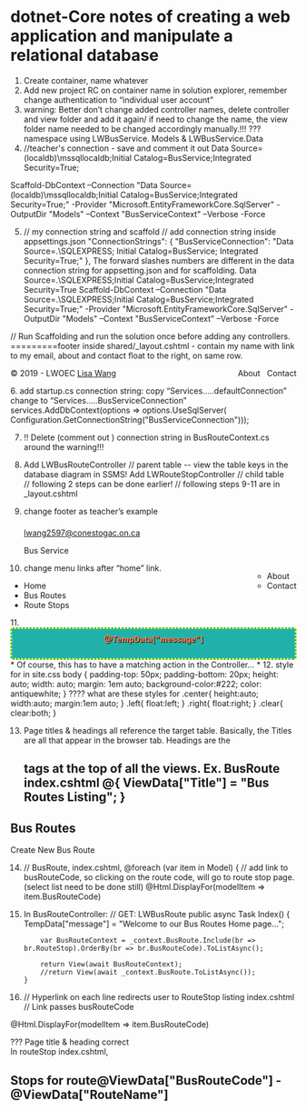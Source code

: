 # dotnet-Core notes of creating a web application and manipulate a relational database 

1.	Create container, name whatever
2.	Add new project RC on container name in solution explorer, remember change authentication  to “individual user account”
3.	warning: Better don’t change added controller names, delete controller and view folder and add it again/  if need to change the name, the view folder name needed to be changed accordingly manually.!!! 
???namespace  using LWBusService. Models & LWBusService.Data
4.	//teacher's connection  - save and comment it out
Data Source=(localdb)\mssqllocaldb;Initial Catalog=BusService;Integrated Security=True;

Scaffold-DbContext –Connection "Data Source=(localdb)\mssqllocaldb;Initial Catalog=BusService;Integrated Security=True;" -Provider "Microsoft.EntityFrameworkCore.SqlServer" -OutputDir "Models" –Context "BusServiceContext" –Verbose    -Force

5.	// my connection string and scaffold
// add connection string inside appsettings.json
  "ConnectionStrings": {
    "BusServiceConnection": "Data Source=.\\SQLEXPRESS; Initial Catalog=BusService; Integrated Security=True;"
  },
The forward slashes numbers are different in the data connection string for appsetting.json and for scaffolding.
Data Source=.\\SQLEXPRESS;Initial Catalog=BusService;Integrated Security=True
Scaffold-DbContext –Connection "Data Source=.\SQLEXPRESS;Initial Catalog=BusService;Integrated Security=True;" -Provider "Microsoft.EntityFrameworkCore.SqlServer" -OutputDir "Models" –Context "BusServiceContext" –Verbose    -Force

// Run Scaffolding and run the solution once before adding any controllers.
=========footer inside shared/_layout.cshtml         - contain my name with link to my email, about and contact float to the right, on same row. 
<footer>
            <p>
                <span style="float: right;">
                    <a asp-area="" asp-controller="Home" asp-action="About">About &nbsp;</a>
                    <a asp-area="" asp-controller="Home" asp-action="Contact">Contact</a>
                </span>
                &copy; 2019 - LWOEC <a href="mailto:lwang2597@conestogac.on.ca">Lisa Wang</a>
            </p>
</footer>
6.	add startup.cs connection string: copy “Services…..defaultConnection” change to “Services…..BusServiceConnection”
            services.AddDbContext<BusServiceContext>(options =>
                options.UseSqlServer(
                   Configuration.GetConnectionString("BusServiceConnection")));

7. !! Delete (comment out ) connection string in BusRouteContext.cs around the warning!!!


8. Add LWBusRouteController // parent table  -- view the table keys in the database diagram in SSMS!
  Add LWRouteStopController   // child table  
// following 2 steps can be done earlier!
// following steps 9-11 are in _layout.cshtml
9. change footer as teacher’s example
		<footer>
            <div class="row">
                <div style="padding-top:0.5em;" class="left col-sm-6">
                    <a href="mailto:lwang2597@conestogac.on.ca">lwang2597@conestogac.on.ca</a>
                    <p>Bus Service</p>
                </div><!--end col01-->
                <div class="col-sm-6">
                    <ul style="float: right;" class="nav navbar-nav">
                        <li><a asp-area="" asp-controller="Home" asp-action="About">About</a></li>
                        <li><a asp-area="" asp-controller="Home" asp-action="Contact">Contact</a></li>
                    </ul>
                </div><!--end col02-->
            </div><!--end row01-->
        </footer>
10. change menu links after “home” link. 
<ul class="nav navbar-nav">
                    <li><a asp-area="" asp-controller="Home" asp-action="Index">Home</a></li>
                    <li><a asp-area="" asp-controller="LWBusRoute" asp-action="Index">Bus Routes</a></li>
                    <li><a asp-area="" asp-controller="LWRouteStop" asp-action="Index">Route Stops</a></li>
               </ul>
11. <!--TempData notification area #1c9046-->
<div style="background-color:lightseagreen; color:coral; height: 3em; padding-top:0.65em; border:3px dotted yellow; text-shadow: 1px 1px black; text-align:center; font-weight:800;">
@TempData["message"]
</div>
* Of course, this has to have a matching action in the Controller… *
12. style for <body > in site.css
body {
    padding-top: 50px; padding-bottom: 20px;  height: auto;  width: auto;  margin: 1em auto;  background-color:#222;  color: antiquewhite;
}
????  what are these styles for .center{
    height:auto;
    width:auto;
    margin:1em auto;
}
.left{
    float:left;
}
.right{
    float:right;
}
.clear{
    clear:both;
}

13. Page titles & headings all reference the target table. Basically, the Titles are all that appear in the browser tab.
Headings are the <h2> tags at the top of all the views. 
Ex. BusRoute   index.cshtml
@{
    ViewData["Title"] = "Bus Routes Listing";
}
<h2>Bus Routes</h2>
<p>
    <a asp-action="Create">Create New Bus Route</a>
</p>

14.  // BusRoute, index.cshtml, @foreach (var item in Model) {    <tr>     <td> 
// add link to busRouteCode, so clicking on the route code, will go to route stop page. (select list need to be done still)
<a asp-controller="LWRouteStop" asp-action="Index" asp-route-BusRouteCode="@item.BusRouteCode" asp-route-RouteName="@item.RouteName">@Html.DisplayFor(modelItem => item.BusRouteCode)</a>


15. In BusRouteController:
        // GET: LWBusRoute
        public async Task<IActionResult> Index()
        {
            TempData["message"] = "Welcome to our Bus Routes Home page...";

            var BusRouteContext = _context.BusRoute.Include(br => br.RouteStop).OrderBy(br => br.BusRouteCode).ToListAsync();

            return View(await BusRouteContext);
            //return View(await _context.BusRoute.ToListAsync());
        }
16. // Hyperlink on each line redirects user to RouteStop listing   index.cshtml
// Link passes busRouteCode
<td>
<a asp-controller="SHRouteStop" asp-action="Index" asp-route-BusRouteCode="@item.BusRouteCode" asp-route-RouteName="@item.RouteName">@Html.DisplayFor(modelItem => item.BusRouteCode)</a>
</td>







??? Page title & heading correct   
In routeStop index.cshtml, <h2>Stops for route<span>@ViewData["BusRouteCode"]</span> - <span>@ViewData["RouteName"]</span></h2>



